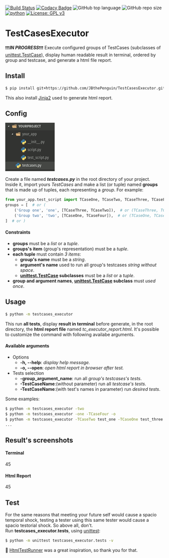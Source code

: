 [![Build Status](https://travis-ci.com/JBthePenguin/TestCasesExecutor.svg?branch=master)](https://travis-ci.com/JBthePenguin/TestCasesExecutor) [![Codacy Badge](https://api.codacy.com/project/badge/Grade/3a8b61108c5c4b6188ffa3396433ced9)](https://www.codacy.com/manual/JBthePenguin/TestCasesExecutor?utm_source=github.com&amp;utm_medium=referral&amp;utm_content=JBthePenguin/TestCasesExecutor&amp;utm_campaign=Badge_Grade) ![GitHub top language](https://img.shields.io/github/languages/top/JBthePenguin/TestCasesExecutor) ![GitHub repo size](https://img.shields.io/github/repo-size/JBthePenguin/TestCasesExecutor) [![python](https://img.shields.io/badge/python-3.8-yellow.svg)](https://www.python.org/downloads/) [![License: GPL v3](https://img.shields.io/badge/License-GPLv3-black.svg)](https://www.gnu.org/licenses/gpl-3.0)
# TestCasesExecutor
:exclamation::exclamation::exclamation:***IN PROGRESS***:exclamation::exclamation::exclamation: Execute configured groups of TestCases (subclasses of [unittest.TestCase](https://docs.python.org/3.8/library/unittest.html#unittest.TestCase)), display human readable result in terminal, ordered by group and testcase, and generate a html file report.

## Install
```sh
$ pip install git+https://github.com/JBthePenguin/TestCasesExecutor.git
```
This also install [Jinja2](https://palletsprojects.com/p/jinja/) used to generate html report.

## Config
![Structure example](screenshots/structure.png)

Create a file named ***testcases.py*** in the root directory of your project.  
Inside it, import yours *TestCases* and make a list (or tuple) named **groups** that is made up of tuples, each representing a *group*. For example:
``` python
from your_app.test_script import TCaseOne, TCaseTwo, TCaseThree, TCaseFour
groups = [  # or (
    ('Group one', 'one', [TCaseThree, TCaseTwo]),  # or (TCaseThree, TCaseTwo)),
    ('Group two', 'two', [TCaseOne, TCaseFour]),  # or (TCaseOne, TCaseFour)),
]  # or )
```
#### Constraints
*   **groups** must be a *list* or a *tuple*.  
*   **groups's item** (group's representation) must be a *tuple*.  
*   **each tuple** must contain *3 items*:
    *   **group's name** must be a *string*.
    *   **argument's name** used to run all group's testcases *string without space*.
    *   **[unittest.TestCase](https://docs.python.org/3.8/library/unittest.html#unittest.TestCase) subclasses** must be a *list* or a *tuple*.  
*   **group and argument names**, **[unittest.TestCase](https://docs.python.org/3.8/library/unittest.html#unittest.TestCase) subclass** must *used once*.

## Usage
```sh
$ python -m testcases_executor
```
This run **all tests**, display **result in terminal** before generate, in the root directory, the **html report file** named *tc_executor_report.html*. It's possible to customize the command with following availabe arguments.
#### Available arguments
*   Options
    *   **-h, --help**: *display help message.*
    *   **-o, --open**: *open html report in browser after test.*  
*   Tests selection
    *   **-group_argument_name**: run all *group's testcases's tests*.
    *   **-TestCaseName**:(without parameter) run all *testcase's tests*.
    *   **-TestCaseName**:(with test's names in parameter) run *desired tests*.

Some examples:
```sh
$ python -m testcases_executor -two
$ python -m testcases_executor -one -TCaseFour -o
$ python -m testcases_executor -TCaseTwo test_one -TCaseOne test_three
...
```

## Result's screenshots
#### Terminal
45
#### Html Report
45

## Test
For the same reasons that meeting your future self would cause a spacio temporal shock, testing a tester using this same tester would cause a spacio testorial shock. So above all, don't.  
Run **testcases_executor.tests**, using [unittest](https://docs.python.org/3.8/library/unittest.html#module-unittest):
```sh
$ python -m unittest testcases_executor.tests -v
```

:metal: [HtmlTestRunner](https://github.com/oldani/HtmlTestRunner) was a great inspiration, so thank you for that.
